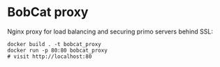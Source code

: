 # BobCat proxy

Nginx proxy for load balancing and securing primo servers behind SSL:

```
docker build . -t bobcat_proxy
docker run -p 80:80 bobcat_proxy
# visit http://localhost:80
```